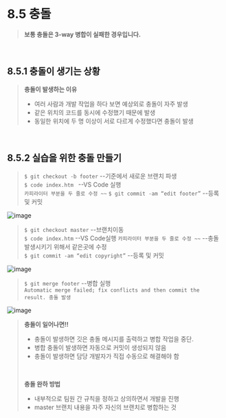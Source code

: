 8.5 충돌
========
> __보통 충돌은 3-way 병합이 실패한 경우입니다.__  
<br>

8.5.1 충돌이 생기는 상황
----------------------
> __충돌이 발생하는 이유__   
> - 여러 사람과 개발 작업을 하다 보면 예상외로 충돌이 자주 발생  
> - 같은 위치의 코드를 동시에 수정했기 때문에 발생  
> - 동일한 위치에 두 명 이상이 서로 다르게 수정했다면 충돌이 발생  
<br>


8.5.2 실습을 위한 충돌 만들기
---------------------------
> ` $ git checkout -b footer ` --기준에서 새로운 브랜치 파생  
> ` $ code index.htm  ` --VS Code 실행  
> ` 카피라이터 부분을 두 줄로 수정 ~~ ` 
> ` $ git commit -am “edit footer” `  --등록 및 커밋  

![image](https://user-images.githubusercontent.com/115628899/200618586-0a45baa9-5dd6-4c24-ba00-7af200977b15.png)

> ` $ git checkout master ` --브랜치이동  
> ` $ code index.htm ` --VS Code실행
> ` 카피라이터 부분을 두 줄로 수정 ~~ ` --충돌 발생시키기 위해서 같은곳에 수정  
> ` $ git commit -am “edit copyright” ` --등록 및 커밋   

![image](https://user-images.githubusercontent.com/115628899/200619028-e3483036-88bd-443e-827d-3e45467915fb.png)

> ` $ git merge footer ` --병합 실행  
> ` Automatic merge failed; fix conflicts and then commit the result. 충돌 발생  `
> <br>

![image](https://user-images.githubusercontent.com/115628899/200620120-e86659d2-9323-48b2-b16f-2a8568de25bd.png)


> __충돌이 일어나면!!__
> - 충돌이 발생하면 깃은 충돌 메시지를 출력하고 병합 작업을 중단.   
> - 병합 충돌이 발생하면 자동으로 커밋이 생성되지 않음   
> - 충돌이 발생하면 담당 개발자가 직접 수동으로 해결해야 함   
> <br>
>
> __충돌 완하 방법__  
> - 내부적으로 팀원 간 규칙을 정하고 상의하면서 개발을 진행  
> - master 브랜치 내용을 자주 자신의 브랜치로 병합하는 것  






